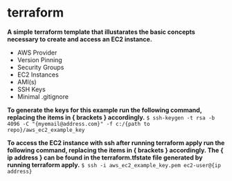 # terraform
**A simple terraform template that illustarates the basic concepts necessary to create and access an EC2 instance.**
* AWS Provider
* Version Pinning
* Security Groups
* EC2 Instances
* AMI(s)
* SSH Keys
* Minimal .gitignore

**To generate the keys for this example run the following command, replacing the items in { brackets } accordingly.**
```$ ssh-keygen -t rsa -b 4096 -C "{myemail@address.com}" -f c:/{path to repo}/aws_ec2_example_key```

**To access the EC2 instance with ssh after running terraform apply run the following command, replacing the items in { brackets } accordingly. The { ip address } can be found in the terraform.tfstate file generated by running terraform apply.**
```$ ssh -i aws_ec2_example_key.pem ec2-user@{ip address}```
